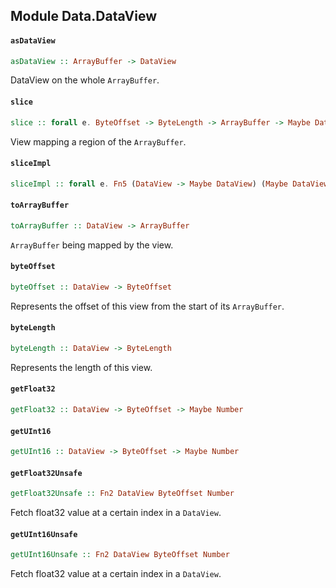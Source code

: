 ## Module Data.DataView

#### `asDataView`

``` purescript
asDataView :: ArrayBuffer -> DataView
```

DataView on the whole `ArrayBuffer`.

#### `slice`

``` purescript
slice :: forall e. ByteOffset -> ByteLength -> ArrayBuffer -> Maybe DataView
```

View mapping a region of the `ArrayBuffer`.

#### `sliceImpl`

``` purescript
sliceImpl :: forall e. Fn5 (DataView -> Maybe DataView) (Maybe DataView) ByteOffset ByteLength ArrayBuffer (Maybe DataView)
```

#### `toArrayBuffer`

``` purescript
toArrayBuffer :: DataView -> ArrayBuffer
```

`ArrayBuffer` being mapped by the view.

#### `byteOffset`

``` purescript
byteOffset :: DataView -> ByteOffset
```

Represents the offset of this view from the start of its `ArrayBuffer`.

#### `byteLength`

``` purescript
byteLength :: DataView -> ByteLength
```

Represents the length of this view.

#### `getFloat32`

``` purescript
getFloat32 :: DataView -> ByteOffset -> Maybe Number
```

#### `getUInt16`

``` purescript
getUInt16 :: DataView -> ByteOffset -> Maybe Number
```

#### `getFloat32Unsafe`

``` purescript
getFloat32Unsafe :: Fn2 DataView ByteOffset Number
```

Fetch float32 value at a certain index in a `DataView`.

#### `getUInt16Unsafe`

``` purescript
getUInt16Unsafe :: Fn2 DataView ByteOffset Number
```

Fetch float32 value at a certain index in a `DataView`.


